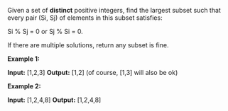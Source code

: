 Given a set of  **distinct**  positive integers, find the largest subset such that every pair (Si, Sj) of elements in this subset satisfies:

Si  % Sj  = 0 or Sj  % Si  = 0.

If there are multiple solutions, return any subset is fine.

**Example 1:**

**Input:** [1,2,3]
**Output:** [1,2] (of course, [1,3] will also be ok)

**Example 2:**

**Input:** [1,2,4,8]
**Output:** [1,2,4,8]